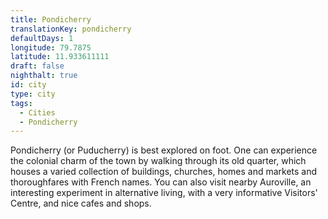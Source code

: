 ```yaml
---
title: Pondicherry
translationKey: pondicherry
defaultDays: 1
longitude: 79.7875
latitude: 11.933611111
draft: false
nighthalt: true
id: city
type: city
tags:
  - Cities
  - Pondicherry
---
```

Pondicherry (or Puducherry) is best explored on foot. One can experience the colonial charm of the town by walking through its old quarter, which houses a varied collection of buildings, churches, homes and markets and thoroughfares with French names. You can also visit nearby Auroville, an interesting experiment in alternative living, with a very informative Visitors' Centre, and nice cafes and shops.
